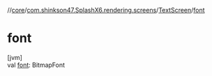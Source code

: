 //[core](../../../index.md)/[com.shinkson47.SplashX6.rendering.screens](../index.md)/[TextScreen](index.md)/[font](font.md)

# font

[jvm]\
val [font](font.md): BitmapFont
